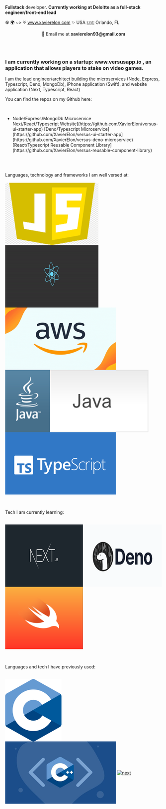  **Fullstack** developer. **Currently working at Deloitte as a full-stack engineer/front-end lead**

☢️ 🌍 ~> ⛧ www.xavierelon.com ✨ 
USA 🇺🇸 Orlando, FL


<p align="center"> 💬 Email me at <b>xavierelon93@gmail.com</b></p>

<br><br>

<h3> I am currently working on a startup: www.versusapp.io , an application that allows players to stake on video games. </h3>
<p> I am the lead engineer/architect building the microservices (Node, Express, Typescript, Deno, MongoDb), iPhone application (Swift), and website application (Next, Typescript, React) </p>
<p> You can find the repos on my Github here: </p>
  <br/>
  <ul>
    <li><a href-"https://github.com/XavierElon/versus-microservice">Node/Express/MongoDb Microservice</a></li>
    Next/React/Typescript Website](https://github.com/XavierElon/versus-ui-starter-app)
    [Deno/Typescript Microservice](https://github.com/XavierElon/versus-ui-starter-app](https://github.com/XavierElon/versus-deno-microservice)
    [React/Typescript Reusable Component Library](https://github.com/XavierElon/versus-reusable-component-library)
  </ul>


<br><br>

Languages, technology and frameworks I am well versed at: 
<br><br>
<a href="https://javascript.com/"><img height="200px" width="300px" align="center" alt="javascript" src="./public/javascript.png" /></a>
<a href="https://reactjs.org/"><img height="200px" width="300px" align="center" alt="react" src="./public/react.gif" /></a>
<a href="https://aws.amazon.com/"><img height="200px" align="center" alt="next" src="./public/aws.gif"/></a>
<a href="https://www.java.com/en/"><img height="200px" align="center" alt="next" src="./public/java.gif"/></a>
<a href="https://www.typescriptlang.org/"><img height="200px" align="center" alt="next" src="./public/typescript.png"/></a>


<br><br>
Tech I am currently learning:
<br><br>

<a href="https://nextjs.org/"><img height="200px" width="250px" align="center" alt="next" src="./public/next.jpeg"/></a>
<a href="https://deno.land"><img height="200px" width="250px" align="center" alt="next" src="./public/deno.webp"/></a>
<a href="https://www.swift.org/"><img height="200px" width="250px" align="center" alt="next" src="./public/swift.png"/></a>


<br><br>
Languages and tech I have previously used: 
<br><br>

<a href="https://www.learn-c.org/"><img height="200px" align="center" alt="next" src="./public/c.jpeg"/></a>
<a href="https://isocpp.org/"><img height="200px" align="center" alt="next" src="./public/c++.jpeg"/></a>
<a href="https://www.python.org/"><img height="200px" align="center" alt="next" src="./public/python.gif"/></a>
